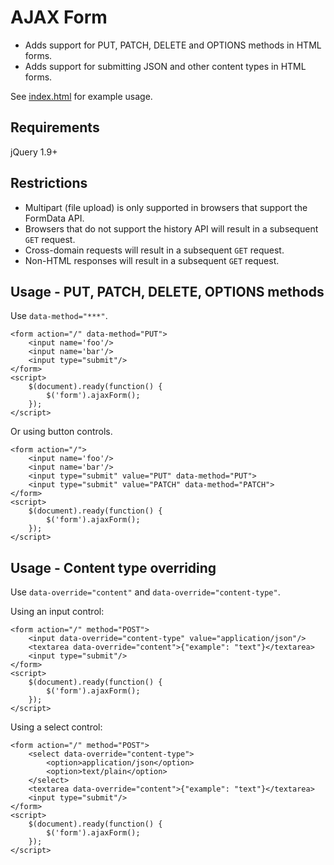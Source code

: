 # AJAX Form

* Adds support for PUT, PATCH, DELETE and OPTIONS methods in HTML forms.
* Adds support for submitting JSON and other content types in HTML forms.

See [index.html](https://github.com/tomchristie/ajax-form/blob/master/index.html) for example usage.

## Requirements

jQuery 1.9+

## Restrictions

* Multipart (file upload) is only supported in browsers that support the FormData API.
* Browsers that do not support the history API will result in a subsequent `GET` request.
* Cross-domain requests will result in a subsequent `GET` request.
* Non-HTML responses will result in a subsequent `GET` request.

## Usage - PUT, PATCH, DELETE, OPTIONS methods

Use `data-method="***"`.

    <form action="/" data-method="PUT">
        <input name='foo'/>
        <input name='bar'/>
        <input type="submit"/>
    </form>
    <script>
        $(document).ready(function() {
            $('form').ajaxForm();
        });
    </script>

Or using button controls.

    <form action="/">
        <input name='foo'/>
        <input name='bar'/>
        <input type="submit" value="PUT" data-method="PUT">
        <input type="submit" value="PATCH" data-method="PATCH">
    </form>
    <script>
        $(document).ready(function() {
            $('form').ajaxForm();
        });
    </script>

## Usage - Content type overriding

Use `data-override="content"` and `data-override="content-type"`.

Using an input control:

    <form action="/" method="POST">
        <input data-override="content-type" value="application/json"/>
        <textarea data-override="content">{"example": "text"}</textarea>
        <input type="submit"/>
    </form>
    <script>
        $(document).ready(function() {
            $('form').ajaxForm();
        });
    </script>

Using a select control:

    <form action="/" method="POST">
        <select data-override="content-type">
            <option>application/json</option>
            <option>text/plain</option>
        </select>
        <textarea data-override="content">{"example": "text"}</textarea>
        <input type="submit"/>
    </form>
    <script>
        $(document).ready(function() {
            $('form').ajaxForm();
        });
    </script>
